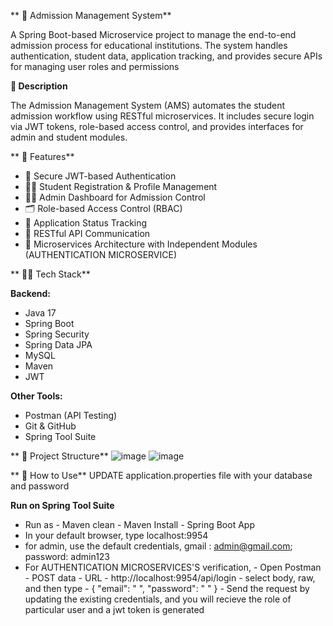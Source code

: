 ** 🏫 Admission Management System**
 
A Spring Boot-based Microservice project to manage the end-to-end admission process for educational institutions. 
The system handles authentication, student data, application tracking, and provides secure APIs for managing user roles and permissions

**📖 Description**

The Admission Management System (AMS) automates the student admission workflow using RESTful microservices. 
It includes secure login via JWT tokens, role-based access control, and provides interfaces for admin and student modules.

** 🚀 Features**

- 🔐 Secure JWT-based Authentication
- 👨‍🎓 Student Registration & Profile Management
- 🧑‍💼 Admin Dashboard for Admission Control
- 🗂️ Role-based Access Control (RBAC)
- 📨 Application Status Tracking
- 📡 RESTful API Communication
- 📄 Microservices Architecture with Independent Modules (AUTHENTICATION MICROSERVICE)


** 🧑‍💻 Tech Stack**

**Backend:**
- Java 17
- Spring Boot
- Spring Security
- Spring Data JPA
- MySQL
- Maven
- JWT

**Other Tools:**
- Postman (API Testing)
- Git & GitHub
- Spring Tool Suite


** 📂 Project Structure**
 ![image](https://github.com/user-attachments/assets/add5f0c8-0d32-4176-b74a-d5752fd2afd0)
 ![image](https://github.com/user-attachments/assets/3f2ba43a-c3b6-4de1-b8bb-7b1da77e338a)

** 🧪 How to Use**
 UPDATE application.properties file with your database and password

**Run on Spring Tool Suite**
- Run as
         - Maven clean
         - Maven Install
         - Spring Boot App
- In your default browser, type localhost:9954
- for admin, use the default credentials, gmail : admin@gmail.com; password: admin123
- For AUTHENTICATION MICROSERVICES'S verification,
         - Open Postman
         - POST data
         - URL - http://localhost:9954/api/login
         - select body, raw, and then type
         - {
                "email": "  ",
                "password": "  "
            }
         - Send the request by updating the existing credentials, and you will recieve the role of particular user and a jwt token is generated 




